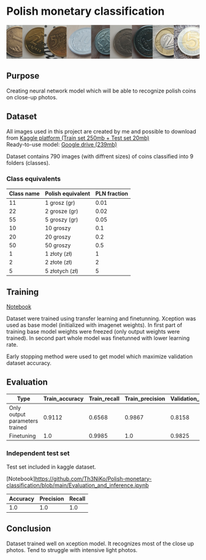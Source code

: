 # Polish monetary classification

![Banner](banner.png?raw=true "Coins banner")

## Purpose

Creating neural network model which will be able to recognize polish coins on close-up photos.

## Dataset

All images used in this project are created by me and possible to download from [Kaggle platform (Train set 250mb + Test set 20mb)](https://www.kaggle.com/dataset/3d332f1bb83f393ef0d8b60e014ab57ceffac075365231c065543b5562708909) \
Ready-to-use model: [Google drive (239mb)](https://drive.google.com/file/d/1BhPjHz6q7xsNcCSZjGq9cfh6hbvQECGH/view?usp=sharing)

Dataset contains 790 images (with diffrent sizes) of coins classified into 9 folders (classes). 

### Class equivalents

| Class name  | Polish equivalent | PLN fraction |
| ------------- | ------------- | ------------- |
| 11 | 1 grosz (gr) | 0.01 |
| 22 | 2 grosze (gr)| 0.02 |
| 55 | 5 groszy (gr) | 0.05 |
| 10 | 10 groszy | 0.1 |
| 20 | 20 groszy | 0.2 |
| 50 | 50 groszy | 0.5 |
| 1 | 1 złoty (zł) | 1 |
| 2 | 2 złote (zł) | 2 |
| 5 | 5 złotych (zł) | 5 |

## Training

[Notebook](https://github.com/Th3NiKo/Polish-monetary-classification/blob/main/Monetary_model_training.ipynb)

Dataset were trained using transfer learning and finetunning. Xception was used as base model (initialized with imagenet weights).
In first part of training base model weights were freezed (only output weights were trained).
In second part whole model was finetunned with lower learning rate. 

Early stopping method were used to get model which maximize validation dataset accuracy.


## Evaluation

| Type | Train_accuracy | Train_recall | Train_precision | Validation_accuracy | Validation_recall | Validation_precision | 
| ------------- | ------------- | ------------- | ------------- | ------------- | ------------- | ------------- |
| Only output parameters trained | 0.9112 | 0.6568 | 0.9867 | 0.8158 | 0.5439 | 0.9538 |
| Finetuning | 1.0 | 0.9985 | 1.0 | 0.9825 | 0.9737 | 0.9911 | 


### Independent test set

Test set included in kaggle dataset.

[Notebook]https://github.com/Th3NiKo/Polish-monetary-classification/blob/main/Evaluation_and_inference.ipynb

| Accuracy | Precision | Recall |
| -------- | -------- | -------- |
| 1.0 | 1.0 | 1.0 |

## Conclusion

Dataset trained well on xception model. It recognizes most of the close up photos. Tend to struggle with intensive light photos.
